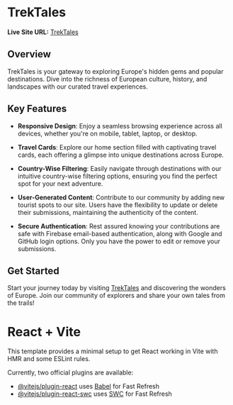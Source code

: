 # TrekTales

**Live Site URL:** [TrekTales](https://www.trektales.com)

## Overview

TrekTales is your gateway to exploring Europe's hidden gems and popular destinations. Dive into the richness of European culture, history, and landscapes with our curated travel experiences.

## Key Features

- **Responsive Design**: Enjoy a seamless browsing experience across all devices, whether you're on mobile, tablet, laptop, or desktop.
  
- **Travel Cards**: Explore our home section filled with captivating travel cards, each offering a glimpse into unique destinations across Europe.

- **Country-Wise Filtering**: Easily navigate through destinations with our intuitive country-wise filtering options, ensuring you find the perfect spot for your next adventure.

- **User-Generated Content**: Contribute to our community by adding new tourist spots to our site. Users have the flexibility to update or delete their submissions, maintaining the authenticity of the content.

- **Secure Authentication**: Rest assured knowing your contributions are safe with Firebase email-based authentication, along with Google and GitHub login options. Only you have the power to edit or remove your submissions.

## Get Started

Start your journey today by visiting [TrekTales](https://www.trektales.com) and discovering the wonders of Europe. Join our community of explorers and share your own tales from the trails!








# React + Vite

This template provides a minimal setup to get React working in Vite with HMR and some ESLint rules.

Currently, two official plugins are available:

- [@vitejs/plugin-react](https://github.com/vitejs/vite-plugin-react/blob/main/packages/plugin-react/README.md) uses [Babel](https://babeljs.io/) for Fast Refresh
- [@vitejs/plugin-react-swc](https://github.com/vitejs/vite-plugin-react-swc) uses [SWC](https://swc.rs/) for Fast Refresh
